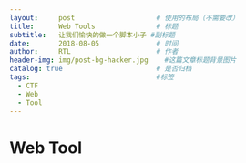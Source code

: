 ```yaml
---
layout:     post                    # 使用的布局（不需要改）
title:      Web Tools               # 标题 
subtitle:   让我们愉快的做一个脚本小子 #副标题
date:       2018-08-05              # 时间
author:     RTL                     # 作者
header-img: img/post-bg-hacker.jpg    #这篇文章标题背景图片
catalog: true                       # 是否归档
tags:                               #标签
  - CTF
  - Web
  - Tool
---
```


# Web Tool